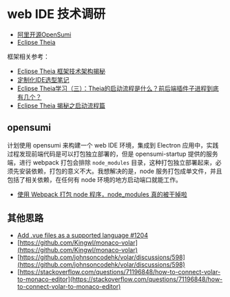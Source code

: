 # web IDE 技术调研

* [阿里开源OpenSumi](https://opensumi.com/zh)
* [Eclipse Theia](https://theia-ide.org/)

框架相关参考：

* [Eclipse Theia 框架技术架构揭秘](https://zhaomenghuan.js.org/blog/theia-tech-architecture.html)
* [定制化IDE选型笔记](http://www.ayqy.net/blog/%E5%AE%9A%E5%88%B6%E5%8C%96ide%E9%80%89%E5%9E%8B%E7%AC%94%E8%AE%B0/)
* [Eclipse Theia学习（三）：Theia的启动流程是什么？前后端插件子进程到底有几个？](https://juejin.cn/post/7025823866878427173)
* [Eclipse Theia 揭秘之启动流程篇](https://blog.csdn.net/lannister_awalys_pay/article/details/117529970)


## opensumi

计划使用 opensumi 来构建一个 web IDE 环境，集成到 Electron 应用中，实践过程发现前端代码是可以打包独立部署的，但是 opensumi-startup 提供的服务端，进行 webpack 打包会排除 `node_modules` 目录，这种打包独立部署起来，必须先安装依赖，打包的意义不大。我想解决的是，node 服务打包成单文件，并且包括了相关依赖，在任何有 node 环境的地方启动端口就能工作。

* [使用 Webpack 打包 node 程序，node_modules 真的被干掉啦](https://juejin.cn/post/7158276098776629262)

## 其他思路

* [Add .vue files as a supported language #1204](https://github.com/microsoft/monaco-editor/issues/1204)
* [https://github.com/Kingwl/monaco-volar](https://github.com/Kingwl/monaco-volar)
* [https://github.com/johnsoncodehk/volar/discussions/598](https://github.com/johnsoncodehk/volar/discussions/598)
* [https://stackoverflow.com/questions/71196848/how-to-connect-volar-to-monaco-editor](https://stackoverflow.com/questions/71196848/how-to-connect-volar-to-monaco-editor)
